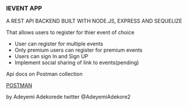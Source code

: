 ### IEVENT APP

A REST API BACKEND BUILT WITH NODE.JS, EXPRESS AND SEQUELIZE

 That allows users to register for thier event of choice


- User can register for multiple events
- Only premium users can register for premium events
- Users can sign In and Sign UP
- Implement social sharing of link to events(pending)

Api docs on Postman collection

[POSTMAN](https://documenter.getpostman.com/view/5907608/SzYXXKJZ?version=latest)

by Adeyemi Adekorede
twitter @AdeyemiAdekore2
